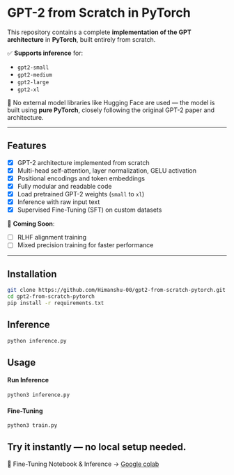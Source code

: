 # GPT-2 from Scratch in PyTorch

This repository contains a complete **implementation of the GPT architecture** in **PyTorch**, built entirely from scratch.

✅ **Supports inference** for:
- `gpt2-small`
- `gpt2-medium`
- `gpt2-large`
- `gpt2-xl`

📌 No external model libraries like Hugging Face are used — the model is built using **pure PyTorch**, closely following the original GPT-2 paper and architecture.

---

## Features

- [x] GPT-2 architecture implemented from scratch
- [x] Multi-head self-attention, layer normalization, GELU activation
- [x] Positional encodings and token embeddings
- [x] Fully modular and readable code
- [x] Load pretrained GPT-2 weights (`small` to `xl`)
- [x] Inference with raw input text
- [X] Supervised Fine-Tuning (SFT) on custom datasets

🔧 **Coming Soon**:
- [ ] RLHF alignment training
- [ ] Mixed precision training for faster performance

---

## Installation

```bash
git clone https://github.com/Himanshu-00/gpt2-from-scratch-pytorch.git
cd gpt2-from-scratch-pytorch
pip install -r requirements.txt
```

## Inference
```bash
python inference.py
```


## Usage
#### Run Inference
```bash
python3 inference.py
```
#### Fine-Tuning
```bash
python3 train.py
```

## Try it instantly — no local setup needed.

🔹 Fine-Tuning Notebook & Inference → [Google colab](https://colab.research.google.com/drive/1BrpBqLnS2Gy5fhIaT3lTVJqQYtp6580r?usp=sharing)




